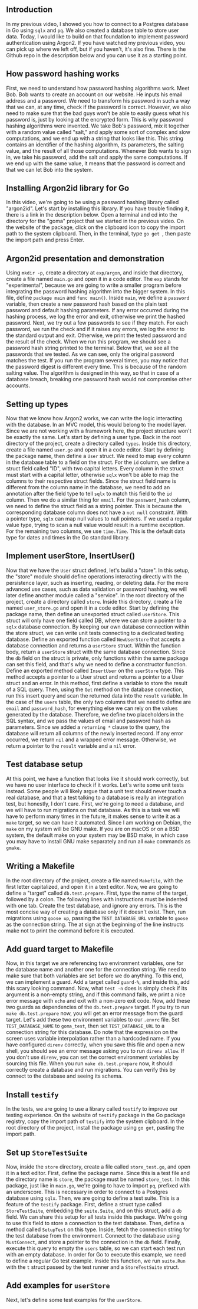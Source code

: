 ## Introduction

In my previous video, I showed you how to connect to a Postgres database in Go using `sqlx` and `pq`.
We also created a database table to store user data.
Today, I would like to build on that foundation to implement password authentication using Argon2.
If you have watched my previous video, you can pick up where we left off, but if you haven't, it's also fine.
There is the Github repo in the description below and you can use it as a starting point.

## How password hashing works

First, we need to understand how password hashing algorithms work.
Meet Bob. Bob wants to create an account on our website. He inputs his email address and a password.
We need to transform his password in such a way that we can, at any time, check if the password is correct.
However, we also need to make sure that the bad guys won't be able to easily guess what his password is, just by looking at the encrypted form.
This is why password hashing algorithms were invented.
We take Bob's password, mix it together with a random value called "salt," and apply some sort of complex and slow computations, and we end up with a string that looks like this.
This string contains an identifier of the hashing algorithm, its parameters, the salting value, and the result of all those computations.
Whenever Bob wants to sign in, we take his password, add the salt and apply the same computations.
If we end up with the same value, it means that the password is correct and that we can let Bob into the system.

## Installing Argon2id library for Go

In this video, we're going to be using a password hashing library called "argon2id".
Let's start by installing this library.
If you have trouble finding it, there is a link in the description below.
Open a terminal and cd into the directory for the "goma" project that we started in the previous video.
On the website of the package, click on the clipboard icon to copy the import path to the system clipboard.
Then, in the terminal, type `go get `, then paste the import path and press Enter.

## Argon2id presentation and demonstration

Using `mkdir -p`, create a directory at `exp/argon`, and inside that directory, create a file named `main.go` and open it in a code editor.
The `exp` stands for "experimental", because we are going to write a smaller program before integrating the password hashing algorithm into the bigger system.
In this file, define `package main` and `func main()`.
Inside `main`, we define a `password` variable, then create a new password hash based on the plain text password and default hashing parameters.
If any error occurred during the hashing process, we log the error and exit, otherwise we print the hashed password.
Next, we try out a few passwords to see if they match.
For each password, we run the check and if it raises any errors, we log the error to the standard output and exit.
Otherwise, we print the tested password and the result of the check.
When we run this program, we should see a password hash string printed to the terminal.
Below that, we see all the passwords that we tested. As we can see, only the original password matches the test.
If you run the program several times, you may notice that the password digest is different every time.
This is because of the random salting value.
The algorithm is designed in this way, so that in case of a database breach, breaking one password hash would not compromise other accounts.

## Setting up types

Now that we know how Argon2 works, we can write the logic interacting with the database.
In an MVC model, this would belong to the model layer.
Since we are not working with a framework here, the project structure won't be exactly the same.
Let's start by defining a user type.
Back in the root directory of the project, create a directory called `types`.
Inside this directory, create a file named `user.go` and open it in a code editor.
Start by defining the package name, then define a `User` struct.
We need to map every column in the database table to a field on the struct.
For the `id` column, we define a struct field called "ID", with two capital letters.
Every column in the struct must start with a capital letter, otherwise `sqlx` won't be able to map the columns to their respective struct fields.
Since the struct field name is different from the column name in the database, we need to add an annotation after the field type to tell `sqlx` to match this field to the `id` column.
Then we do a similar thing for `email`.
For the `password_hash` column, we need to define the struct field as a string pointer.
This is because the corresponding database column does not have a `not null` constraint.
With a pointer type, `sqlx` can map null values to null pointers.
If we used a regular value type, trying to scan a null value would result in a runtime exception.
For the remaining two columns, we use `time.Time`. This is the default data type for dates and times in the Go standard library.

## Implement userStore, InsertUser()

Now that we have the `User` struct defined, let's build a "store".
In this setup, the "store" module should define operations interacting directly with the persistence layer, such as inserting, reading, or deleting data.
For the more advanced use cases, such as data validation or password hashing, we will later define another module called a "service".
In the root directory of the project, create a directory called `store`.
Inside this directory, create a file named `user_store.go` and open it in a code editor.
Start by defining the package name, then define an unexported struct called `userStore`.
This struct will only have one field called DB, where we can store a pointer to a `sqlx` database connection.
By keeping our own database connection within the store struct, we can write unit tests connecting to a dedicated testing database.
Define an exported function called `NewUserStore` that accepts a database connection and returns a `userStore` struct.
Within the function body, return a `userStore` struct with the same database connection.
Since the `db` field on the struct is private, only functions within the same package can set this field, and that's why we need to define a constructor function.
Define an exported method called `InsertUser` on the `userStore` type.
This method accepts a pointer to a User struct and returns a pointer to a User struct and an error.
In this method, first define a variable to store the result of a SQL query.
Then, using the `Get` method on the database connection, run this insert query and scan the returned data into the `result` variable.
In the case of the `users` table, the only two columns that we need to define are `email` and `password_hash`, for everything else we can rely on the values generated by the database.
Therefore, we define two placeholders in the SQL syntax, and we pass the values of email and password hash as parameters.
Since we added a `returning *` clause to the query, the database will return all columns of the newly inserted record.
If any error occurred, we return `nil` and a wrapped error message. Otherwise, we return a pointer to the `result` variable and a `nil` error.

## Test database setup

At this point, we have a function that looks like it should work correctly, but we have no user interface to check if it works.
Let's write some unit tests instead.
Some people will likely argue that a unit test should never touch a real database, and that a test talking to a database is really an integration test, but honestly, I don't care.
First, we're going to need a database, and we will have to run migrations on that database.
As this is a task we will have to perform many times in the future, it makes sense to write it as a `make` target, so we can have it automated.
Since I am working on Debian, the `make` on my system will be GNU make.
If you are on macOS or on a BSD system, the default make on your system may be BSD make, in which case you may have to install GNU make separately and run all `make` commands as `gmake`.

## Writing a Makefile

In the root directory of the project, create a file named `Makefile`, with the first letter capitalized, and open it in a text editor.
Now, we are going to define a "target" called `db.test.prepare`.
First, type the name of the target, followed by a colon.
The following lines with instructions must be indented with one tab.
Create the test database, and ignore any errors.
This is the most concise way of creating a database only if it doesn't exist.
Then, run migrations using `goose up`, passing the `TEST_DATABASE_URL` variable to `goose` as the connection string.
The at sign at the beginning of the line instructs make not to print the command before it is executed.

## Add guard target to Makefile

Now, in this target we are referencing two environment variables, one for the database name and another one for the connection string.
We need to make sure that both variables are set before we do anything.
To this end, we can implement a guard.
Add a target called `guard-%`, and inside this, add this scary looking command. Now, what `test -n` does is simply check if its argument is a non-empty string, and if this command fails, we print a nice error message with `echo` and exit with a non-zero exit code.
Now, add these two guards as dependencies of the `db.test.prepare` target.
If you try to run `make db.test.prepare` now, you will get an error message from the guard target.
Let's add these two environment variables to our `.envrc` file.
Set `TEST_DATABASE_NAME` to `goma_test`, then set `TEST_DATABASE_URL` to a connection string for this database.
Do note that the expression on the screen uses variable interpolation rather than a hardcoded name.
If you have configured `direnv` correctly, when you save this file and open a new shell, you should see an error message asking you to run `direnv allow`.
If you don't use `direnv`, you can set the correct environment variables by sourcing this file.
When you run `make db.test.prepare` now, it should correctly create a database and run migrations.
You can verify this by connect to the database and seeing its schema.

## Install `testify`

In the tests, we are going to use a library called `testify` to improve our testing experience.
On the website of `testify` package in the Go package registry, copy the import path of `testify` into the system clipboard.
In the root directory of the project, install the package using `go get`, pasting the import path.

## Set up `StoreTestSuite`

Now, inside the `store` directory, create a file called `store_test.go`, and open it in a text editor.
First, define the package name. Since this is a test file and the directory name is `store`, the package must be named `store_test`.
In this package, just like in `main.go`, we're going to have to import `pq`, prefixed with an underscore.
This is necessary in order to connect to a Postgres database using `sqlx`.
Then, we are going to define a test suite. This is a feature of the `testify` package.
First, define a struct type called `StoreTestSuite`, embedding the `suite.Suite`, and on this struct, add a `db` field.
We can share this setup for all tests inside this package.
We're going to use this field to store a connection to the test database.
Then, define a method called `SetupTest` on this type.
Inside, fetch the connection string for the test database from the environment.
Connect to the database using `MustConnect`, and store a pointer to the connection in the `db` field.
Finally, execute this query to empty the `users` table, so we can start each test run with an empty database.
In order for Go to execute this example, we need to define a regular Go test example.
Inside this function, we run `suite.Run` with the `t` struct passed by the test runner and a `StoreTestSuite` struct.

## Add examples for `userStore`

Next, let's define some test examples for the `userStore`.
